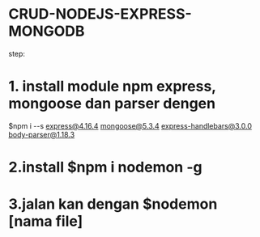 # CRUD-NODEJS-EXPRESS-MONGODB
step:
# 1. install module npm express, mongoose dan parser dengen 
$npm i --s express@4.16.4 mongoose@5.3.4 express-handlebars@3.0.0 body-parser@1.18.3
# 2.install $npm i nodemon -g
# 3.jalan kan dengan $nodemon [nama file]
